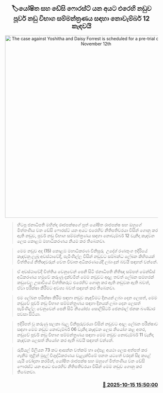<p align='center'><b><h2 align='center' title='The case against Yoshitha and Daisy Forrest is scheduled for a pre-trial conference on November 12th'>🏷යෝෂිත සහ ඩේසි ෆොරස්ට් යන අයට එරෙහි නඩුව පූර්ව නඩු විභාග සම්මන්ත්‍රණය සඳහා නොවැම්බර් 12 කැඳවයි</h2></b></p>
<p align='center'><img src='https://helakuru.sgp1.cdn.digitaloceanspaces.com/esana/images/lib/yoshitha-desi.jpg' width='600' alt='The case against Yoshitha and Daisy Forrest is scheduled for a pre-trial conference on November 12th'></p>

> හිටපු ජනාධිපති මහින්ද රාජපක්ෂගේ පුත් යෝෂිත රාජපක්ෂ සහ ඔහුගේ මිත්තණිය වන ඩේසි ෆොරස්ට් යන අයට එරෙහිව නීතිපතිවරයා විසින් ගොනු කර ඇති නඩුව, පූර්ව නඩු විභාග සම්මන්ත්‍රණය සඳහා නොවැම්බර් 12 වැනිදා කැඳවන ලෙස කොළඹ මහාධිකරණය නියම කර තිබෙනවා.

> මෙම නඩුව අද (15) කොළඹ මහාධිකරණ විනිසුරු  උදේශ් රණතුංග ඉදිරියේ කැඳවනු ලැබූ අවස්ථාවේදී, පැමිණිල්ල විසින් නඩුවට සම්බන්ධ ලේඛන කිහිපයක් විත්තියේ නීතීඥවරුන් වෙත විවෘත අධිකරණයේදී ලබා දුන් බවයි සඳහන් වන්නේ.

> ඒ අවස්ථාවේදී විත්තිය වෙනුවෙන් පෙනී සිටි ජනාධිපති නීතිඥ සම්පත් මෙන්ඩිස් අධිකරණය හමුවේ කරුණු දක්වමින් මෙම නඩුවට අදාළ තවත් ලේඛන සමහරක් කඩුවෙල උසාවියේ විත්තිකරුට එරෙහිව ගොනු කර ඇති නඩුවක ඇති බවත්, ඒවා පරීක්ෂා කිරීමට අවශ්‍ය බවත් සඳහන් කර තිබෙනවා.

> එම ලේඛන පරීක්ෂා කිරීම සඳහා නඩුව කැඳවීමට දිනයක් ලබා දෙන ලෙසත්, මෙම නඩුවේ පූර්ව නඩු විභාග සම්මන්ත්‍රණය සඳහා දිනයක් ලබා දෙන ලෙසත් පැමිණිල්ල වෙනුවෙන් පෙනී සිටි නියෝජ්‍ය සොලිසිටර් ජෙනරාල් ජනක බණ්ඩාර පවසා සිටියා.

> ඉදිරිපත් වූ කරුණු සලකා බැලූ විනිසුරුවරයා විසින් නඩුවට අදාල ලේඛන පරීක්ෂාව සඳහා මෙම නඩුව නොවැම්බර් 06 වැනිදා කැඳවන ලෙස නියෝග කළ අතර, නඩුවේ පූර්ව නඩු විභාග සම්මන්ත්‍රණය සඳහා මෙම නඩුව නොවැම්බර් 11 වැනිදා කැඳවන ලෙසත් නියෝග කර ඇති බවයි සඳහන් වන්නේ.

> රුපියල් මිලියන 73 කට ආසන්න වත්කම් හා දේපළ අයථා ලෙස අත්පත් කර ගැනීම තුළින් මුදල් විශුද්ධීකරණය වැළැක්වීමේ පනත යටතේ වරදක් සිදු කළේ යැයි චෝදනා කරමින්, යෝෂිත රාජපක්ෂ සහ ඔහුගේ මිත්තණිය වන ඩේසි ෆොරස්ට් යන අයට එරෙහිව නීතිපතිවරයා විසින් මෙම නඩුව ගොනු කර තිබෙනවා.



<h3 align='right'><a href='https://www.helakuru.lk/esana/p/114525/'>📅 2025-10-15 15:50:00</a></h3>
